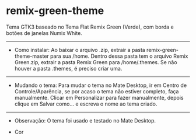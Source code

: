 # remix-green-theme
Tema GTK3 baseado no Tema Flat Remix Green (Verde), com borda e botões de janelas Numix White.
_____
* Como instalar:
Ao baixar o arquivo .zip, extrair a pasta remix-green-theme-master para sua /home. Dentro dessa pasta tem o arquivo Remix Green.zip, extrair a pasta Remix Green para /home/.themes. Se não houver a pasta .themes, é preciso criar uma.
_____
* Mudando o tema:
Para mudar o tema no Mate Desktop, ir em Centro de Controle/Aparência, se por acaso o tema não estiver completo, faça manualmente. Clicar em Personalizar para fazer manualmente, depois clique em Salvar como... e escreva o nome ao tema criado.
_____
* Observação: O tema foi usado e testado no Mate Desktop.
- Cor

